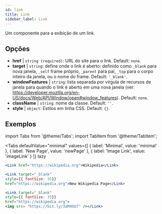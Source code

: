 ```yaml
---
id: link
title: Link
sidebar_label: Link
---
```


Um componente para a exibição de um link.

## Opções

* __href__ | `string (required)`: URL do site para o link. Default: `none`.
* __target__ | `string`: define onde o link é aberto: definido como `_blank` para nova janela, `_self` frame próprio, `_parent` para pai, `_top` para o corpo inteiro da janela, ou o nome do frame. Default: `'_blank'`.
* __windowFeatures__ | `string`: lista separada por vírgula de recursos de janela para quando o link é aberto em uma nova janela (ver: https://developer.mozilla.org/en-US/docs/Web/API/Window/open#window_features). Default: `none`.
* __className__ | `string`: nome da classe. Default: `''`.
* __style__ | `object`: Estilos em linha CSS. Default: `{}`.


## Exemplos

import Tabs from '@theme/Tabs';
import TabItem from '@theme/TabItem';

<Tabs
    defaultValue="minimal"
    values={[
        { label: 'Minimal', value: 'minimal' },
        { label: 'New Page', value: 'newPage' },
        { label: 'Image Link', value: 'imageLink' }
    ]}
    lazy
>
<TabItem value="minimal">

```jsx live
<Link href="https://wikipedia.org">Wikipedia</Link>
```

</TabItem>

<TabItem value="newPage">

```jsx live
<Link target="_blank" 
style={{ fontSize: 35}}
href="https://wikipedia.org">New Wikipedia Page</Link>
```
</TabItem>

<TabItem value="imageLink">

```jsx live
<Link target="_blank" 
style={{ fontSize: 35}}
href="https://wikipedia.org">
<img src= "https://bit.ly/3aM4OU7" /></Link>
```

</TabItem>

</Tabs>
